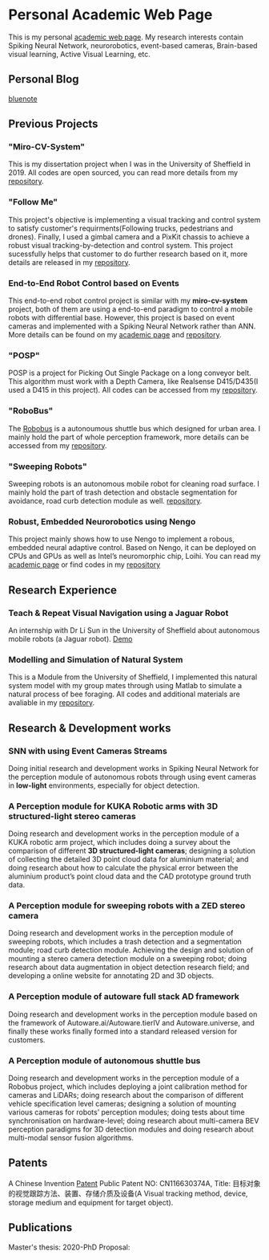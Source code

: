 # Personal Academic Web Page
This is my personal [academic web page](https://neuronsvision.com/). My research interests contain Spiking Neural Network, neurorobotics, event-based cameras, Brain-based visual learning, Active Visual Learning, etc.

## Personal Blog
[bluenote](https://www.bluenote.top)

## Previous Projects

### "Miro-CV-System"
This is my dissertation project when I was in the University of Sheffield in 2019. All codes are open sourced, you can read more details from my [repository](https://github.com/LiZheng1997/MiRo-CV-System).

### "Follow Me"
This project's objective is implementing a visual tracking and control system to satisfy customer's requirments(Following trucks, pedestrians and drones). Finally, I used a gimbal camera and a PixKit chassis to achieve a robust visual tracking-by-detection and control system. This project sucessfully helps that customer to do further research based on it, more details are released in my [repository](https://github.com/LiZheng1997/Follow-Me).

### End-to-End Robot Control based on Events
This end-to-end robot control project is similar with my **miro-cv-system** project, both of them are using a end-to-end paradigm to control a mobile robots with differential base. However, this project is based on event cameras and implemented with a Spiking Neural Network rather than ANN. More details can be found on my [academic page](https://neuronsvision.com/projects/Event_based_Robot_Control_project/) and [repository](https://github.com/Bluet-NeuroRobotics/Training-Neural-Networks-for-Event-Based-End-to-End-Robot-Control).

### "POSP"
POSP is a project for Picking Out Single Package on a long conveyor belt. This algorithm must work with a Depth Camera, like Realsense D415/D435(I used a D415 in this project). All codes can be accessed from my [repository](https://github.com/LiZheng1997/POSP).

### "RoboBus"
The [Robobus](https://www.pixmoving.com/robobus) is a autonoumous shuttle bus which designed for urban area. I mainly hold the part of whole perception framework, more details can be accessed from my [repository](https://github.com/LiZheng1997/Robobus).

### "Sweeping Robots"
Sweeping robots is an autonomous mobile robot for cleaning road surface. I mainly hold the part of trash detection and obstacle segmentation for avoidance, road curb detection module as well. [repository](https://github.com/LiZheng1997/Sweeping-Robots).


### Robust, Embedded Neurorobotics using Nengo
This project mainly shows how to use Nengo to implement a robous, embedded neural adaptive control. Based on Nengo, it can be deployed on CPUs and GPUs as well as Intel’s neuromorphic chip, Loihi. You can read my [academic page](https://neuronsvision.com/projects/Neurorobotics_Nengo_project/) or find codes in my [repository](https://github.com/Bluet-NeuroRobotics/neurorobotics-2020)



## Research Experience

### Teach & Repeat Visual Navigation using a Jaguar Robot
An internship with Dr Li Sun in the University of Sheffield about autonomous mobile robots (a Jaguar robot). [Demo](https://v.youku.com/v_show/id_XNDUyMDIyMzU5Ng==.html?spm=a2hzp.8253869.0.0)

### Modelling and Simulation of Natural System
This is a Module from the University of Sheffield, I implemented this natural system model with my group mates through using Matlab to simulate a natural process of bee foraging. All codes and additional materials are avaliable in my [repository](https://github.com/LiZheng1997/Modelling-and-Simulation-of-Natural-System).

## Research & Development works

### SNN with using Event Cameras Streams
Doing initial research and development works in Spiking Neural Network for the perception module of
autonomous robots through using event cameras in **low-light** environments, especially for object
detection.

### A Perception module for KUKA Robotic arms with 3D structured-light stereo cameras
Doing research and development works in the perception module of a KUKA robotic arm project, which
includes doing a survey about the comparison of different **3D structured-light cameras**; designing a solution of collecting the detailed 3D point cloud data for aluminium material; and doing research about how to calculate the physical error between the aluminium product’s point cloud data and the CAD prototype ground truth data.

### A Perception module for sweeping robots with a ZED stereo camera
Doing research and development works in the perception module of sweeping robots, which includes a
trash detection and a segmentation module; road curb detection module. Achieving the design and
solution of mounting a stereo camera detection module on a sweeping robot;  doing research
about data augmentation in object detection research field; and developing a online website for annotating 2D and 3D objects.

### A Perception module of autoware full stack AD framework
Doing research and development works in the perception module based on the framework of Autoware.ai/Autoware.tierIV and Autoware.universe, and finally these works finally formed into a standard released version for customers.

### A Perception module of autonomous shuttle bus
Doing research and development works in the perception module of a Robobus project, which includes
deploying a joint calibration method for cameras and LiDARs; doing research about the comparison of
different vehicle specification level cameras; designing a solution of mounting various cameras for
robots’ perception modules; doing tests about time synchronisation on hardware-level; doing research
about multi-camera BEV perception paradigms for 3D detection modules and doing research about
multi-modal sensor fusion algorithms.


## Patents

A Chinese Invention [Patent](http://epub.cnipa.gov.cn/patent/CN116630374A) Public Patent NO: CN116630374A, Title: 目标对象的视觉跟踪方法、装置、存储介质及设备(A Visual tracking method, device, storage medium and equipment for target object).

## Publications

Master's thesis: 
2020-PhD Proposal: 